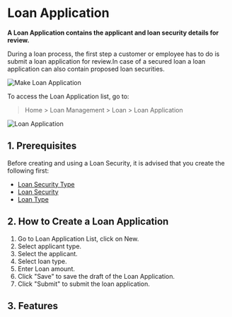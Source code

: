 <!-- add-breadcrumbs -->
# Loan Application

**A Loan Application contains the applicant and loan security details for review.**

During a loan process, the first step a customer or employee has to do is submit a loan application for review.In case of a secured loan a loan application can also contain proposed loan securities.

<img class="screenshot" alt="Make Loan Application" src="{{docs_base_url}}/assets/img/loan-management/loan-application-flow.png">

To access the Loan Application list, go to:
> Home > Loan Management > Loan > Loan Application


<img class="screenshot" alt="Loan Application" src="{{docs_base_url}}/assets/img/loan-management/loan-application.png">

## 1. Prerequisites
Before creating and using a Loan Security, it is advised that you create the following first:

* [Loan Security Type](/docs/user/manual/en/loan-management/loan-security-type)
* [Loan Security](/docs/user/manual/en/loan-management/loan-security)
* [Loan Type](/docs/user/manual/en/loan-management/loan-type)

## 2. How to Create a Loan Application
1. Go to Loan Application List, click on New.
2. Select applicant type.
3. Select the applicant.
4. Select loan type.
5. Enter Loan amount.
6. Click "Save" to save the draft of the Loan Application.
7. Click "Submit" to submit the loan application.

## 3. Features



